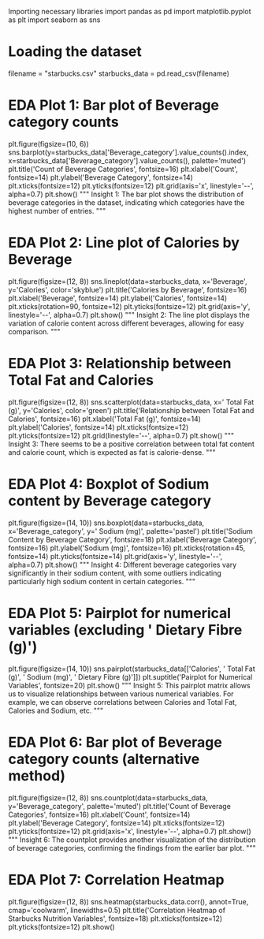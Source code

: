  Importing necessary libraries
import pandas as pd
import matplotlib.pyplot as plt
import seaborn as sns

# Loading the dataset
filename = "starbucks.csv"
starbucks_data = pd.read_csv(filename)

# EDA Plot 1: Bar plot of Beverage category counts
plt.figure(figsize=(10, 6))
sns.barplot(y=starbucks_data['Beverage_category'].value_counts().index, x=starbucks_data['Beverage_category'].value_counts(), palette='muted')
plt.title('Count of Beverage Categories', fontsize=16)
plt.xlabel('Count', fontsize=14)
plt.ylabel('Beverage Category', fontsize=14)
plt.xticks(fontsize=12)
plt.yticks(fontsize=12)
plt.grid(axis='x', linestyle='--', alpha=0.7)
plt.show()
"""
Insight 1:
The bar plot shows the distribution of beverage categories in the dataset, indicating which categories have the highest number of entries.
"""

# EDA Plot 2: Line plot of Calories by Beverage
plt.figure(figsize=(12, 8))
sns.lineplot(data=starbucks_data, x='Beverage', y='Calories', color='skyblue')
plt.title('Calories by Beverage', fontsize=16)
plt.xlabel('Beverage', fontsize=14)
plt.ylabel('Calories', fontsize=14)
plt.xticks(rotation=90, fontsize=12)
plt.yticks(fontsize=12)
plt.grid(axis='y', linestyle='--', alpha=0.7)
plt.show()
"""
Insight 2:
The line plot displays the variation of calorie content across different beverages, allowing for easy comparison.
"""

# EDA Plot 3: Relationship between Total Fat and Calories
plt.figure(figsize=(12, 8))
sns.scatterplot(data=starbucks_data, x=' Total Fat (g)', y='Calories', color='green')
plt.title('Relationship between Total Fat and Calories', fontsize=16)
plt.xlabel('Total Fat (g)', fontsize=14)
plt.ylabel('Calories', fontsize=14)
plt.xticks(fontsize=12)
plt.yticks(fontsize=12)
plt.grid(linestyle='--', alpha=0.7)
plt.show()
"""
Insight 3:
There seems to be a positive correlation between total fat content and calorie count, which is expected as fat is calorie-dense.
"""

# EDA Plot 4: Boxplot of Sodium content by Beverage category
plt.figure(figsize=(14, 10))
sns.boxplot(data=starbucks_data, x='Beverage_category', y=' Sodium (mg)', palette='pastel')
plt.title('Sodium Content by Beverage Category', fontsize=18)
plt.xlabel('Beverage Category', fontsize=16)
plt.ylabel('Sodium (mg)', fontsize=16)
plt.xticks(rotation=45, fontsize=14)
plt.yticks(fontsize=14)
plt.grid(axis='y', linestyle='--', alpha=0.7)
plt.show()
"""
Insight 4:
Different beverage categories vary significantly in their sodium content, with some outliers indicating particularly high sodium content in certain categories.
"""

# EDA Plot 5: Pairplot for numerical variables (excluding ' Dietary Fibre (g)')

plt.figure(figsize=(14, 10))
sns.pairplot(starbucks_data[['Calories', ' Total Fat (g)', ' Sodium (mg)', ' Dietary Fibre (g)']])
plt.suptitle('Pairplot for Numerical Variables', fontsize=20)
plt.show()
"""
Insight 5:
This pairplot matrix allows us to visualize relationships between various numerical variables. For example, we can observe correlations between Calories and Total Fat, Calories and Sodium, etc.
"""

# EDA Plot 6: Bar plot of Beverage category counts (alternative method)
plt.figure(figsize=(12, 8))
sns.countplot(data=starbucks_data, y='Beverage_category', palette='muted')
plt.title('Count of Beverage Categories', fontsize=16)
plt.xlabel('Count', fontsize=14)
plt.ylabel('Beverage Category', fontsize=14)
plt.xticks(fontsize=12)
plt.yticks(fontsize=12)
plt.grid(axis='x', linestyle='--', alpha=0.7)
plt.show()
"""
Insight 6:
The countplot provides another visualization of the distribution of beverage categories, confirming the findings from the earlier bar plot.
"""

# EDA Plot 7: Correlation Heatmap
plt.figure(figsize=(12, 8))
sns.heatmap(starbucks_data.corr(), annot=True, cmap='coolwarm', linewidths=0.5)
plt.title('Correlation Heatmap of Starbucks Nutrition Variables', fontsize=18)
plt.xticks(fontsize=12)
plt.yticks(fontsize=12)
plt.show()
